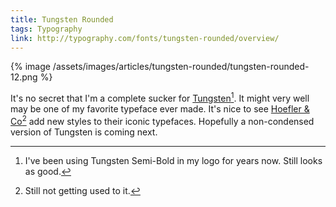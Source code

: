 ```yaml
---
title: Tungsten Rounded
tags: Typography
link: http://typography.com/fonts/tungsten-rounded/overview/
---
```


{% image /assets/images/articles/tungsten-rounded/tungsten-rounded-12.png %}

It's no secret that I'm a complete sucker for [Tungsten][Tungsten][^1]. It might very well may be one of my favorite typeface ever made. It's nice to see [Hoefler & Co][hfj][^2] add new styles to their iconic typefaces. Hopefully a non-condensed version of Tungsten is coming next.

[Tungsten]: http://www.typography.com/fonts/tungsten-rounded/overview/
[hfj]: http://www.typography.com/

[^1]: I've been using Tungsten Semi-Bold in my logo for years now. Still looks as good.
[^2]: Still not getting used to it.
